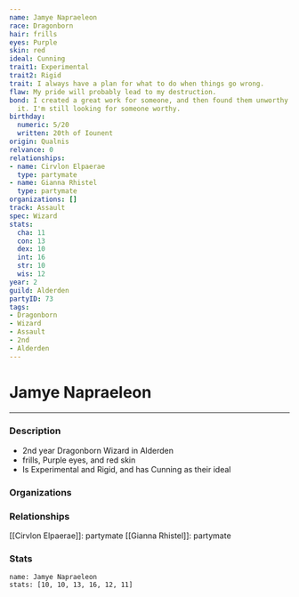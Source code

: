 ```yaml
---
name: Jamye Napraeleon
race: Dragonborn
hair: frills
eyes: Purple
skin: red
ideal: Cunning
trait1: Experimental
trait2: Rigid
trait: I always have a plan for what to do when things go wrong.
flaw: My pride will probably lead to my destruction.
bond: I created a great work for someone, and then found them unworthy to receive
  it. I'm still looking for someone worthy.
birthday:
  numeric: 5/20
  written: 20th of Iounent
origin: Qualnis
relvance: 0
relationships:
- name: Cirvlon Elpaerae
  type: partymate
- name: Gianna Rhistel
  type: partymate
organizations: []
track: Assault
spec: Wizard
stats:
  cha: 11
  con: 13
  dex: 10
  int: 16
  str: 10
  wis: 12
year: 2
guild: Alderden
partyID: 73
tags:
- Dragonborn
- Wizard
- Assault
- 2nd
- Alderden
---
```

# Jamye Napraeleon
---
### Description
- 2nd year Dragonborn Wizard in Alderden
- frills, Purple eyes, and red skin
- Is Experimental and Rigid, and has Cunning as their ideal

### Organizations
### Relationships
[[Cirvlon Elpaerae]]: partymate
[[Gianna Rhistel]]: partymate
### Stats
```statblock
name: Jamye Napraeleon
stats: [10, 10, 13, 16, 12, 11]
```